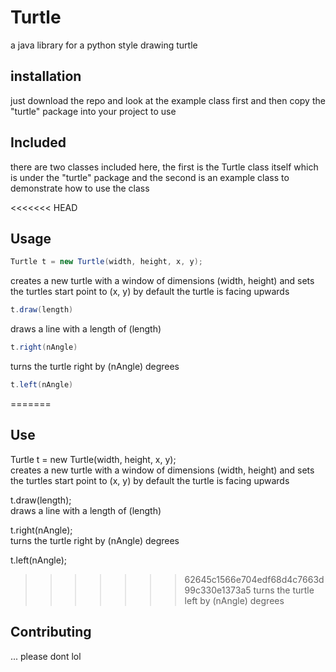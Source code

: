 # Turtle

a java library for a python style drawing turtle

## installation
just download the repo and look at the example class first and then copy the "turtle" package into your project to use

## Included
there are two classes included here, the first is the Turtle class itself which is under the "turtle" package and the second is an example class to demonstrate how to use the class

<<<<<<< HEAD
## Usage
```java
Turtle t = new Turtle(width, height, x, y);
```
creates a new turtle with a window of dimensions (width, height) and sets the turtles start point to (x, y)
by default the turtle is facing upwards

```java
t.draw(length)
```
draws a line with a length of (length)

```java
t.right(nAngle)
```
turns the turtle right by (nAngle) degrees

```java
t.left(nAngle)
```
=======
## Use
Turtle t = new Turtle(width, height, x, y);<br />
creates a new turtle with a window of dimensions (width, height) and sets the turtles start point to (x, y)
by default the turtle is facing upwards

t.draw(length);<br />
draws a line with a length of (length)

t.right(nAngle);<br />
turns the turtle right by (nAngle) degrees

t.left(nAngle);<br />
>>>>>>> 62645c1566e704edf68d4c7663d99c330e1373a5
turns the turtle left by (nAngle) degrees

## Contributing
... please dont lol
